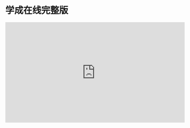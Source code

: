 # 学成在线完整版

<iframe width="560" height="315" src="https://live.csdn.net/v/160040" title="学成在线demo" frameborder="0" allow="accelerometer; autoplay; clipboard-write; encrypted-media; gyroscope; picture-in-picture" allowfullscreen></iframe>

